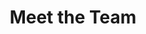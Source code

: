 ---
# An instance of the People widget.
# Documentation: https://wowchemy.com/docs/page-builder/
widget: people

# This file represents a page section.
headless: true

# Order that this section appears on the page.
weight: 10

title: Meet the Team
subtitle:

content:
  # Choose which groups/teams of users to display.
  #   Edit `user_groups` in each user's profile to add them to one or more of these groups.
  user_groups:
    - Faculty
    - Postdocs
    - PhD Students
    - M.S. Students
    - Undergraduates
    - Alumni
design:
  show_interests: false
  show_role: true
  show_social: true
---